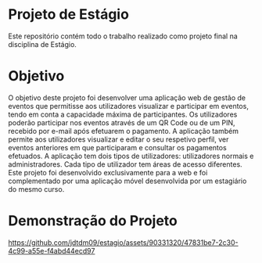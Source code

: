 # Projeto de Estágio
Este repositório contém todo o trabalho realizado como projeto final na disciplina de Estágio.


# Objetivo 
O objetivo deste projeto foi desenvolver uma aplicação web de gestão de eventos que permitisse aos utilizadores visualizar e participar em eventos, 
tendo em conta a capacidade máxima de participantes. Os utilizadores poderão participar nos eventos através de um QR Code ou de um PIN, recebido por 
e-mail após efetuarem o pagamento. A aplicação também permite aos utilizadores visualizar e editar o seu respetivo perfil, ver eventos anteriores em 
que participaram e consultar os pagamentos efetuados.
A aplicação tem dois tipos de utilizadores: utilizadores normais e administradores.
Cada tipo de utilizador tem áreas de acesso diferentes.
Este projeto foi desenvolvido exclusivamente para a web e foi complementado por uma aplicação móvel desenvolvida por um estagiário do mesmo curso.


# Demonstração do Projeto


https://github.com/jdtdm09/estagio/assets/90331320/47831be7-2c30-4c99-a55e-f4abd44ecd97


